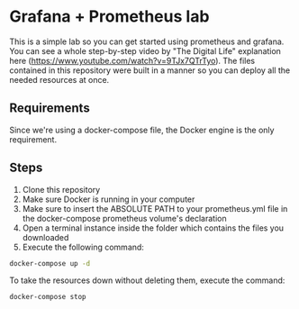 # Grafana + Prometheus lab

This is a simple lab so you can get started using prometheus and grafana.
You can see a whole step-by-step video by "The Digital Life" explanation here (https://www.youtube.com/watch?v=9TJx7QTrTyo).
The files contained in this repository were built in a manner so you can deploy all the needed resources at once.

## Requirements

Since we're using a docker-compose file, the Docker engine is the only requirement.

## Steps

1. Clone this repository
2. Make sure Docker is running in your computer
3. Make sure to insert the ABSOLUTE PATH to your prometheus.yml file in the docker-compose prometheus volume's declaration
4. Open a terminal instance inside the folder which contains the files you downloaded
5. Execute the following command:

```bash
docker-compose up -d
```

To take the resources down without deleting them, execute the command:

```bash
docker-compose stop
```
